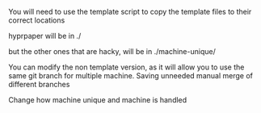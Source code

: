 You will need to use the template script to copy the template files to their
correct locations

hyprpaper will be in ./

but the other ones that are hacky, will be in ./machine-unique/

You can modify the non template version, as it will allow you to
use the same git branch for multiple machine. Saving unneeded manual merge of different branches

Change how machine unique and machine is handled

